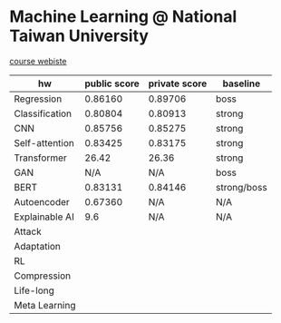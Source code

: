 # Machine Learning @ National Taiwan University

[course webiste](https://speech.ee.ntu.edu.tw/~hylee/ml/2022-spring.php)

| hw | public score | private score | baseline |
| --- | --- | --- | --- |
| Regression | 0.86160 | 0.89706 | boss |
| Classification | 0.80804 | 0.80913| strong |
| CNN | 0.85756 | 0.85275 | strong |
| Self-attention | 0.83425 |0.83175 | strong |
| Transformer | 26.42 | 26.36  | strong |
| GAN | N/A | N/A | boss |
| BERT | 0.83131 | 0.84146 | strong/boss |
| Autoencoder | 0.67360 | N/A | N/A|
| Explainable AI | 9.6 | N/A | N/A |
| Attack | | | |
| Adaptation | | | |
| RL | | | |
| Compression | | | |
| Life-long | | | |
| Meta Learning | | | |